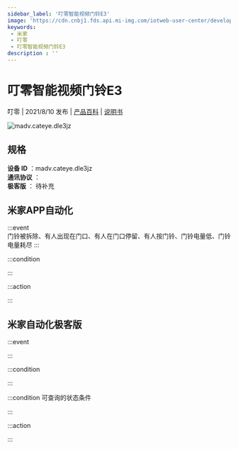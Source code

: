 ```yaml
---
sidebar_label: '叮零智能视频门铃E3'
image: 'https://cdn.cnbj1.fds.api.mi-img.com/iotweb-user-center/developer_1679048994524D7Vhalwm.png?GalaxyAccessKeyId=AKVGLQWBOVIRQ3XLEW&Expires=9223372036854775807&Signature=McZf7BvJprLUfZcUDTx6iAzRNe4='
keywords: 
 - 米家
 - 叮零
 - 叮零智能视频门铃E3
description : ''
---
```

# 叮零智能视频门铃E3

叮零 | 2021/8/10 发布 | [产品百科](https://home.mi.com/webapp/content/baike/product/index.html?model=madv.cateye.dle3jz/) | [说明书](https://home.mi.com/views/introduction.html?model=madv.cateye.dle3jz&region=cn)

![madv.cateye.dle3jz](https://cdn.cnbj1.fds.api.mi-img.com/iotweb-user-center/developer_1679048994524D7Vhalwm.png?GalaxyAccessKeyId=AKVGLQWBOVIRQ3XLEW&Expires=9223372036854775807&Signature=McZf7BvJprLUfZcUDTx6iAzRNe4=)

## 规格  
> 
**设备 ID** ：madv.cateye.dle3jz  
**通讯协议** ：  
**极客版**  ： 待补充 


## 米家APP自动化  

:::event  
门铃被拆除、有人出现在门口、有人在门口停留、有人按门铃、门铃电量低、门铃电量耗尽
:::

:::condition  

:::

:::action   

:::

## 米家自动化极客版  

:::event  

:::

:::condition  

:::

:::condition 可查询的状态条件  

:::

:::action  

:::

        
